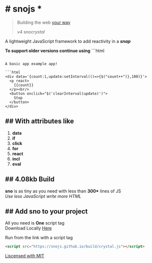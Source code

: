# # snojs *

> Building the web [your way](#your)
>
> _v4 snocrystal_

A lightweight JavaScript framework to add reactivity in a **_snap_**

__To support older versions continue using__ ```html
<script src="https://snojs.github.io/sno/sno.js"></script>
```

A basic app example app!

```html
<div data='{count:1,update:setInterval(()=>{$("count++")},100)}'>
  <p react>
    {{count}}
  </p><br/>
  <button onclick="$('clearInterval(update)')">
    Stop
  </button>
</div>
```

## ## With attributes like

1. **data**
2. **if**
3. **click**
4. **for**
5. **react**
6. **incl**
7. **eval**

## ## 4.08kb Build

**sno** is as tiny as you need with less than __300*__ lines of JS<br/>
_Use less JavaScript write more HTML_

## ## Add sno to your project

All you need is **One** script tag<br/>
Download Locally [Here](https://snojs.github.io/build/crystal.js)

Run from the link with a script tag

```html
<script src="https://snojs.github.io/build/crystal.js"></script>
```

<ins>Liscensed with MIT</ins>
